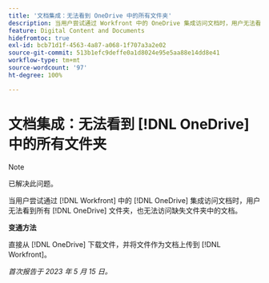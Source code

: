 ```yaml
---
title: '文档集成：无法看到 OneDrive 中的所有文件夹'
description: 当用户尝试通过 Workfront 中的 OneDrive 集成访问文档时，用户无法看到所有 OneDrive 文件夹，也无法访问缺失文件夹中的文档。
feature: Digital Content and Documents
hidefromtoc: true
exl-id: bcb71d1f-4563-4a87-a068-1f707a3a2e02
source-git-commit: 513b1efc9deffe0a1d8024e95e5aa88e14dd8e41
workflow-type: tm+mt
source-wordcount: '97'
ht-degree: 100%

---
```


# 文档集成：无法看到 [!DNL OneDrive] 中的所有文件夹

>[!NOTE]
>
>已解决此问题。

<!--

>[!NOTE]
>
>The Product team is currently evaluating this issue resolution, which might require product enhancements. Product enhancements are communicated in the Product Announcements and not with the Maintenance Updates.

-->

当用户尝试通过 [!DNL Workfront] 中的 [!DNL OneDrive] 集成访问文档时，用户无法看到所有 [!DNL OneDrive] 文件夹，也无法访问缺失文件夹中的文档。

**变通方法**

直接从 [!DNL OneDrive] 下载文件，并将文件作为文档上传到 [!DNL Workfront]。

_首次报告于 2023 年 5 月 15 日。_
